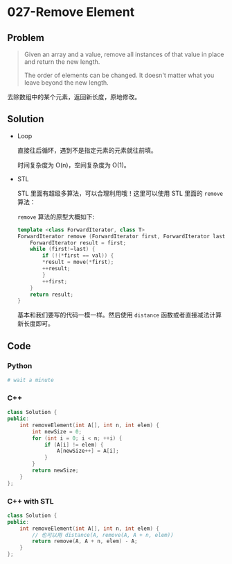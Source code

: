 # 027-Remove Element

## Problem
> Given an array and a value, remove all instances of that value in place and return the new length.
>
> The order of elements can be changed. It doesn't matter what you leave beyond the new length.

去除数组中的某个元素，返回新长度，原地修改。

## Solution

- Loop

    直接往后循环，遇到不是指定元素的元素就往前填。

    时间复杂度为 O(n)，空间复杂度为 O(1)。

- STL

    STL 里面有超级多算法，可以合理利用哦！这里可以使用 STL 里面的 `remove` 算法：

    `remove` 算法的原型大概如下:

    ```cpp
    template <class ForwardIterator, class T>
    ForwardIterator remove (ForwardIterator first, ForwardIterator last, const T& val) {
        ForwardIterator result = first;
        while (first!=last) {
            if (!(*first == val)) {
            *result = move(*first);
            ++result;
            }
            ++first;
        }
        return result;
    }
    ```

    基本和我们要写的代码一模一样。然后使用 `distance` 函数或者直接减法计算新长度即可。

## Code

### Python

```python
# wait a minute
```

### C++

```cpp
class Solution {
public:
    int removeElement(int A[], int n, int elem) {
        int newSize = 0;
        for (int i = 0; i < n; ++i) {
            if (A[i] != elem) {
                A[newSize++] = A[i];
            }
        }
        return newSize;
    }
};
```

### C++ with STL

```cpp
class Solution {
public:
    int removeElement(int A[], int n, int elem) {
        // 也可以用 distance(A, remove(A, A + n, elem))
        return remove(A, A + n, elem) - A;
    }
};
```
